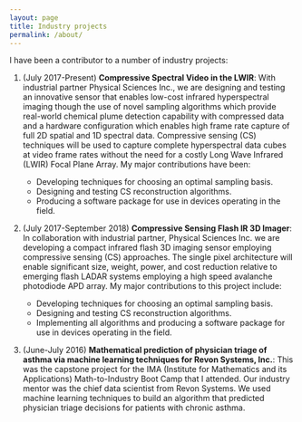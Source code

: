 ```yaml
---
layout: page
title: Industry projects
permalink: /about/
---
```


I have been a contributor to a number of industry projects:

1. (July 2017-Present) **Compressive Spectral Video in the LWIR**: With industrial partner Physical Sciences Inc., we are designing and testing an innovative sensor that enables low-cost infrared hyperspectral imaging though the use of novel sampling algorithms which provide real-world chemical plume detection capability with compressed data and a hardware configuration which enables high frame rate capture of full 2D spatial and 1D spectral data. Compressive sensing (CS) techniques will be used to capture complete hyperspectral data cubes at video frame rates without the need for a costly Long Wave Infrared (LWIR) Focal Plane Array. My major contributions have been:

    - Developing techniques for choosing an optimal sampling basis.
    - Designing and testing CS reconstruction algorithms.
    - Producing a software package for use in devices operating in the field.

2. (July 2017-September 2018) **Compressive Sensing Flash IR 3D Imager**: In collaboration with industrial partner, Physical Sciences Inc. we are developing a compact infrared flash 3D imaging sensor employing compressive sensing (CS) approaches. The single pixel architecture will enable significant size, weight, power, and cost reduction relative to emerging flash LADAR systems employing a high speed avalanche photodiode APD array. My major contributions to this project include:

    - Developing techniques for choosing an optimal sampling basis.
    - Designing and testing CS reconstruction algorithms.
    - Implementing all algorithms and producing a software package for use in devices operating in the field. 

3. (June-July 2016) **Mathematical prediction of physician triage of asthma via machine learning techniques for Revon Systems, Inc.**: This was the capstone project for the IMA (Institute for Mathematics and its Applications) Math-to-Industry Boot Camp that I attended. Our industry mentor was the chief data scientist from Revon Systems. We used machine learning techniques to build an algorithm that predicted physician triage decisions for patients with chronic asthma. 
 



